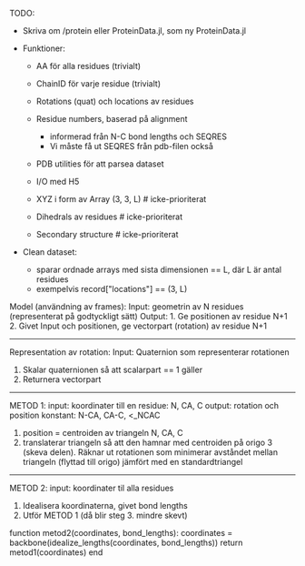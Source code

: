 TODO:
- Skriva om /protein eller ProteinData.jl, som ny ProteinData.jl
- Funktioner:
    - AA för alla residues (trivialt)
    - ChainID för varje residue (trivialt)
    - Rotations (quat) och locations av residues
    - Residue numbers, baserad på alignment
        - informerad från N-C bond lengths och SEQRES
        - Vi måste få ut SEQRES från pdb-filen också
    

    - PDB utilities för att parsea dataset
    - I/O med H5

    - XYZ i form av Array (3, 3, L) # icke-prioriterat
    - Dihedrals av residues # icke-prioriterat
    - Secondary structure # icke-prioriterat

- Clean dataset:
    - sparar ordnade arrays med sista dimensionen == L, där L är antal residues
    - exempelvis record["locations"] == (3, L)


Model (användning av frames):
Input: geometrin av N residues (representerat på godtyckligt sätt)
Output: 1. Ge positionen av residue N+1 2. Givet Input och positionen, ge vectorpart (rotation) av residue N+1

------

Representation av rotation:
Input: Quaternion som representerar rotationen
1. Skalar quaternionen så att scalarpart == 1 gäller
2. Returnera vectorpart

------

METOD 1:
input: koordinater till en residue: N, CA, C
output: rotation och position
konstant: N-CA, CA-C, <_NCAC

1. position = centroiden av triangeln N, CA, C
2. translaterar triangeln så att den hamnar med centroiden på origo
3 (skeva delen). Räknar ut rotationen som minimerar avståndet mellan triangeln (flyttad till origo) jämfört med en standardtriangel

------

METOD 2:
input: koordinater til alla residues

1. Idealisera koordinaterna, givet bond lengths 
2. Utför METOD 1 (då blir steg 3. mindre skevt)

function metod2(coordinates, bond_lengths):
    coordinates = backbone(idealize_lengths(coordinates, bond_lengths))
    return metod1(coordinates)
end